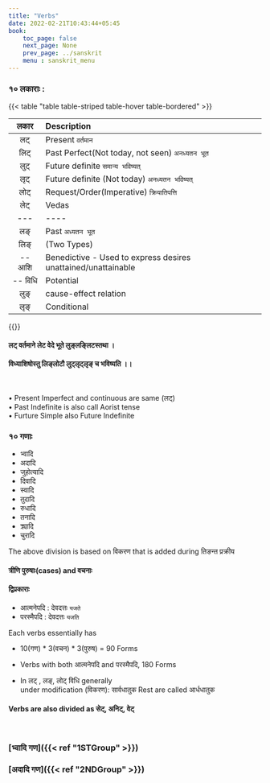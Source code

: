 ```yaml
---
title: "Verbs"
date: 2022-02-21T10:43:44+05:45
book:
    toc_page: false
    next_page: None
    prev_page: ../sanskrit
    menu : sanskrit_menu
---
```



### १० लकाराः :  



{{< table "table  table-striped table-hover table-bordered" >}}

| लकार  | Description                                    |
| :---: | :----                                          |
| लट्    | Present  `वर्तमान`                                |
| लिट्   | Past Perfect(Not today, not seen) `अनध्यतन भूत`   |
| लुट्    | Future definite   `समान्य भविष्यत्`                 |
| लृट्    | Future definite (Not today) `अनध्यतन भविष्यत्`     |
| लोट्   | Request/Order(Imperative)  `क्रियातिपत्ति`           |
| लेट्    | Vedas                                          |
| --- | ----                                          |
| लङ्    | Past `अध्यतन भूत`                                |
| लिङ्   | (Two Types)                                    |
|  -- आशि   | Benedictive - Used to express desires unattained/unattainable                                |
|  -- विधि  |   Potential                                 |
| लुङ्    | cause-effect relation                          |
| लृङ्    |  Conditional                                   |
{{</table>}}

#### लट् वर्तमाने लेट वेदे भूते लुङ्लङ्लिटस्तथा ।  
#### विध्याशिषोस्तु लिङ्लोटौ लुट्लृट्लृङ् च भविष्यति ।।  


<br/>

• Present Imperfect and continuous are same (लट्)  
• Past Indefinite is also call Aorist tense  
• Furture Simple also Future Indefinite  

### १० गणाः
- भ्वादि
- अदादि
- जुहोत्यादि
- दिवादि
- स्वादि
- तुदादि 
- रुधादि
- तनादि
- क्र्यादि
- चुरादि

The above division is based on विकरण  that is added during तिङन्त प्रक्रीय 

#### त्रीणि पुरुषाः(cases) and वचनाः


#### द्विप्रकाराः   
*  आत्मनेपदि : देवदत्तः `यजते` 
*  परस्मैपदि  : देवदत्तः `यजति`

Each verbs essentially has
- 10(गण) * 3(वचन) * 3(पुरुष) = 90 Forms
- Verbs with both आत्मनेपदि and परस्मैपदि, 180 Forms 

- In लट् , लङ्, लोट् विधि generally   
  under modification (विकरण): सार्वधातुक
  Rest are called आर्धधातुक

#### Verbs are also divided as सेट्, अनिट्, वेट्

<br/>


### [भ्वादि गण]({{< ref "1STGroup" >}})

### [अदादि गण]({{< ref "2NDGroup" >}})